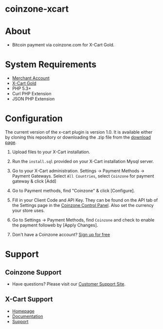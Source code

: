 # coinzone-xcart

#  About

  * Bitcoin payment via coinzone.com for X-Cart Gold.

#  System Requirements

  * [Merchant Account](https://merchant.coinzone.com/signup?source=xcartgold)
  * [X-Cart Gold](http://kb.x-cart.com/display/XDD/Installation+Guide#InstallationGuide-Serverrequirements)
  * PHP 5.3+
  * Curl PHP Extension
  * JSON PHP Extension

#  Configuration

The current version of the x-cart plugin is version 1.0. It is available either by
cloning this repository or downloading the .zip file from the
[download page](https://github.com/CoinzoneBV/coinzone-xcartgold/archive/master.zip).

1. Upload files to your X-Cart installation.

2. Run the `install.sql` provided on your X-Cart installation Mysql server.

3. Go to your X-Cart administration. Settings -&gt; Payment Methods -&gt; Payment Gateways. Select `All Countries`, select `Coinzone` for payment gateway & click [Add]

4. Go to Payment methods, find "Coinzone" & click [Configure].

5. Fill in your Client Code and API Key. They can be found on the API tab of the Settings page in the [Coinzone Control Panel](https://merchant.coinzone.com/settings#apiTab). Also set the currency your store uses.

6. Go to  Settings -&gt; Payment Methods, find `Coinzone` and check to enable the payment followeb by [Apply Changes].

7. Don't have a Coinzone account? [Sign up for free](https://merchant.coinzone.com/signup?source=xcartgold)

#  Support

##  Coinzone Support

  * Have questions? Please visit our [Customer Support Site](http://support.coinzone.com/).

##  X-Cart Support

  * [Homepage](http://www.x-cart.com/)
  * [Documentation](http://kb.x-cart.com/display/XDD/Developer+docs)
  * [Support](http://www.x-cart.com/help.html)
